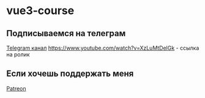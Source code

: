# vue3-course

## Подписываемся на телеграм 

[Telegram канал](https://t.me/ulbi_tv)
https://www.youtube.com/watch?v=XzLuMtDelGk - ссылка на ролик

## Если хочешь поддержать меня 
[Patreon](https://www.patreon.com/ulbitv)
